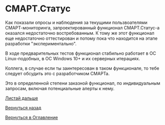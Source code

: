 # СМАРТ.Статус

Как показали опросы и наблюдения за текущими пользвоателями СМАРТ-мониторинга, запроектированный функционал СМАРТ.Статус-а
оказался недостаточно востребованным. К тому же этот функционал еще недостаточно оттестирован и потому пока что находится
на этапе разработки "экспериментально".

В ходе предварительных тестов функционал стабильно работает в ОС Linux-подобных, в ОС Windows 10+ и их серверных итерациях.

Коллега, в случае если ты заинтересован в таком функционале, то тебе следует обсудить это с разработчиком СМАРТа.

Это в определенной степени заказной функционал, по индивидуальным запросам, включая потенциальные алерты к нему.

[Листай дальше](078-kassist.md)

[Вернуться назад](060-dashboards.md)

[Вернуться в Оглавление](Readme.md)